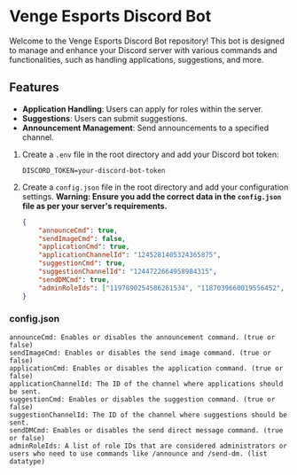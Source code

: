 # Venge Esports Discord Bot

Welcome to the Venge Esports Discord Bot repository! This bot is designed to manage and enhance your Discord server with various commands and functionalities, such as handling applications, suggestions, and more.

## Features

- **Application Handling**: Users can apply for roles within the server.
- **Suggestions**: Users can submit suggestions.
- **Announcement Management**: Send announcements to a specified channel.




1. Create a `.env` file in the root directory and add your Discord bot token:
    ```
    DISCORD_TOKEN=your-discord-bot-token
    ```

4. Create a `config.json` file in the root directory and add your configuration settings. **Warning: Ensure you add the correct data in the `config.json` file as per your server's requirements.**
    ```json
    {
        "announceCmd": true,
        "sendImageCmd": false,
        "applicationCmd": true,
        "applicationChannelId": "1245281405324365875",
        "suggestionCmd": true,
        "suggestionChannelId": "1244722664958984315",
        "sendDMCmd": true,
        "adminRoleIds": ["1197890254586261534", "1187039660019556452", "1187370848114450522"]
    }
    ```

### config.json

```
announceCmd: Enables or disables the announcement command. (true or false)
sendImageCmd: Enables or disables the send image command. (true or false)
applicationCmd: Enables or disables the application command. (true or false)
applicationChannelId: The ID of the channel where applications should be sent.
suggestionCmd: Enables or disables the suggestion command. (true or false)
suggestionChannelId: The ID of the channel where suggestions should be sent.
sendDMCmd: Enables or disables the send direct message command. (true or false)
adminRoleIds: A list of role IDs that are considered administrators or users who need to use commands like /announce and /send-dm. (list datatype) 
```


